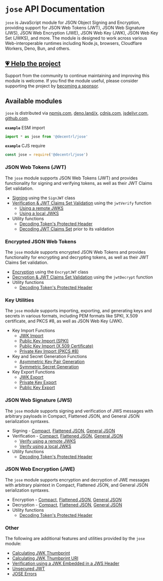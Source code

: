 # `jose` API Documentation

`jose` is JavaScript module for JSON Object Signing and Encryption, providing support for JSON Web Tokens (JWT), JSON Web Signature (JWS), JSON Web Encryption (JWE), JSON Web Key (JWK), JSON Web Key Set (JWKS), and more. The module is designed to work across various Web-interoperable runtimes including Node.js, browsers, Cloudflare Workers, Deno, Bun, and others.

## [💗 Help the project](https://github.com/sponsors/panva)

Support from the community to continue maintaining and improving this module is welcome. If you find the module useful, please consider supporting the project by [becoming a sponsor](https://github.com/sponsors/panva).

## Available modules

`jose` is distributed via [npmjs.com](https://www.npmjs.com/package/jose), [deno.land/x](https://deno.land/x/jose), [cdnjs.com](https://cdnjs.com/libraries/jose), [jsdelivr.com](https://www.jsdelivr.com/package/npm/jose), [github.com](https://github.com/panva/jose).

**`example`** ESM import
```js
import * as jose from '@decentrl/jose'
```

**`example`** CJS require
```js
const jose = require('@decentrl/jose')
```

### JSON Web Tokens (JWT)

The `jose` module supports JSON Web Tokens (JWT) and provides functionality for signing and verifying tokens, as well as their JWT Claims Set validation.

- [Signing](classes/jwt_sign.SignJWT.md) using the `SignJWT` class
- [Verification & JWT Claims Set Validation](functions/jwt_verify.jwtVerify.md) using the `jwtVerify` function
  - [Using a remote JWKS](functions/jwks_remote.createRemoteJWKSet.md)
  - [Using a local JWKS](functions/jwks_local.createLocalJWKSet.md)
- Utility functions
  - [Decoding Token's Protected Header](functions/util_decode_protected_header.decodeProtectedHeader.md)
  - [Decoding JWT Claims Set](functions/util_decode_jwt.decodeJwt.md) prior to its validation

### Encrypted JSON Web Tokens

The `jose` module supports encrypted JSON Web Tokens and provides functionality for encrypting and decrypting tokens, as well as their JWT Claims Set validation.

- [Encryption](classes/jwt_encrypt.EncryptJWT.md) using the `EncryptJWT` class
- [Decryption & JWT Claims Set Validation](functions/jwt_decrypt.jwtDecrypt.md) using the `jwtDecrypt` function
- Utility functions
  - [Decoding Token's Protected Header](functions/util_decode_protected_header.decodeProtectedHeader.md)

### Key Utilities

The `jose` module supports importing, exporting, and generating keys and secrets in various formats, including PEM formats like SPKI, X.509 certificate, and PKCS #8, as well as JSON Web Key (JWK).

- Key Import Functions
  - [JWK Import](functions/key_import.importJWK.md)
  - [Public Key Import (SPKI)](functions/key_import.importSPKI.md)
  - [Public Key Import (X.509 Certificate)](functions/key_import.importX509.md)
  - [Private Key Import (PKCS #8)](functions/key_import.importPKCS8.md)
- Key and Secret Generation Functions
  - [Asymmetric Key Pair Generation](functions/key_generate_key_pair.generateKeyPair.md)
  - [Symmetric Secret Generation](functions/key_generate_secret.generateSecret.md)
- Key Export Functions
  - [JWK Export](functions/key_export.exportJWK.md)
  - [Private Key Export](functions/key_export.exportPKCS8.md)
  - [Public Key Export](functions/key_export.exportSPKI.md)

### JSON Web Signature (JWS)

The `jose` module supports signing and verification of JWS messages with arbitrary payloads in Compact, Flattened JSON, and General JSON serialization syntaxes.

- Signing - [Compact](classes/jws_compact_sign.CompactSign.md), [Flattened JSON](classes/jws_flattened_sign.FlattenedSign.md), [General JSON](classes/jws_general_sign.GeneralSign.md)
- Verification - [Compact](functions/jws_compact_verify.compactVerify.md), [Flattened JSON](functions/jws_flattened_verify.flattenedVerify.md), [General JSON](functions/jws_general_verify.generalVerify.md)
  - [Verify using a remote JWKS](functions/jwks_remote.createRemoteJWKSet.md)
  - [Verify using a local JWKS](functions/jwks_local.createLocalJWKSet.md)
- Utility functions
  - [Decoding Token's Protected Header](functions/util_decode_protected_header.decodeProtectedHeader.md)

### JSON Web Encryption (JWE)

The `jose` module supports encryption and decryption of JWE messages with arbitrary plaintext in Compact, Flattened JSON, and General JSON serialization syntaxes.

- Encryption - [Compact](classes/jwe_compact_encrypt.CompactEncrypt.md), [Flattened JSON](classes/jwe_flattened_encrypt.FlattenedEncrypt.md), [General JSON](classes/jwe_general_encrypt.GeneralEncrypt.md)
- Decryption - [Compact](functions/jwe_compact_decrypt.compactDecrypt.md), [Flattened JSON](functions/jwe_flattened_decrypt.flattenedDecrypt.md), [General JSON](functions/jwe_general_decrypt.generalDecrypt.md)
- Utility functions
  - [Decoding Token's Protected Header](functions/util_decode_protected_header.decodeProtectedHeader.md)

### Other

The following are additional features and utilities provided by the `jose` module:

- [Calculating JWK Thumbprint](functions/jwk_thumbprint.calculateJwkThumbprint.md)
- [Calculating JWK Thumbprint URI](functions/jwk_thumbprint.calculateJwkThumbprintUri.md)
- [Verification using a JWK Embedded in a JWS Header](functions/jwk_embedded.EmbeddedJWK.md)
- [Unsecured JWT](classes/jwt_unsecured.UnsecuredJWT.md)
- [JOSE Errors](modules/util_errors.md)
